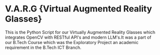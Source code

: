 # V.A.R.G {Virtual Augmented Reality Glasses}
This is the Python Script for our Virtually Augmented Reality Glasses which integrates OpenCV with RESTful API's and modern LLM's.It was a part of our B.Tech Course which was the Exploratory Project an academic requirement in the B.Tech ICT Branch.
